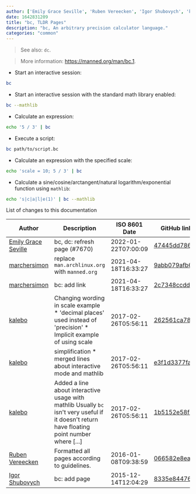 ```yaml
---
author: ['Emily Grace Seville', 'Ruben Vereecken', 'Igor Shubovych', 'kalebo', 'marchersimon']
date: 1642831209
title: "bc, TLDR Pages"
description: "bc, An arbitrary precision calculator language."
categories: "common"
---
```

> See also: `dc`.

> More information: <https://manned.org/man/bc.1>.

- Start an interactive session:

```bash
bc
```

- Start an interactive session with the standard math library enabled:

```bash
bc --mathlib
```

- Calculate an expression:

```bash
echo '5 / 3' | bc
```

- Execute a script:

```bash
bc path/to/script.bc
```

- Calculate an expression with the specified scale:

```bash
echo 'scale = 10; 5 / 3' | bc
```

- Calculate a sine/cosine/arctangent/natural logarithm/exponential function using `mathlib`:

```bash
echo 's|c|a|l|e(1)' | bc --mathlib
```
List of changes to this documentation


Author | Description | ISO 8601 Date | GitHub link
------|-----|-----|-----
[Emily Grace Seville](mailto:emilyseville7cf@gmail.com) | bc, dc: refresh page (#7670) | 2022-01-22T07:00:09 | [47445dd78609](https://github.com/tldr-pages/tldr/commit/47445dd7860917026b4df1845f4c54a0f3d6ab94)
[marchersimon](mailto:marchersimon@zohomail.eu) | replace `man.archlinux.org` with `manned.org` | 2021-04-18T16:33:27 | [9abb079afb69](https://github.com/tldr-pages/tldr/commit/9abb079afb6972f3de61a30e1b3fb849ad4b68d9)
[marchersimon](mailto:marchersimon@zohomail.eu) | bc: add link | 2021-04-18T16:33:27 | [2c7348ccdd6b](https://github.com/tldr-pages/tldr/commit/2c7348ccdd6bc47e877d760a180c8cd685d9a4e8)
[kalebo](mailto:kaleb.olson@gmail.com) | Changing wording in scale example * 'decimal places' used instead of 'precision' * Implicit example of using scale | 2017-02-26T05:56:11 | [262561ca7807](https://github.com/tldr-pages/tldr/commit/262561ca7807bcf0e070568710be3f0da8b67f0b)
[kalebo](mailto:kaleb.olson@gmail.com) | simplification * merged lines about interactive mode and mathlib | 2017-02-26T05:56:11 | [e3f1d3377fa3](https://github.com/tldr-pages/tldr/commit/e3f1d3377fa318fd79f47de67c8ce87381e96893)
[kalebo](mailto:kaleb.olson@gmail.com) | Added a line about interactive usage with mathlib Usually `bc` isn't very useful if it doesn't return have floating point number where [...] | 2017-02-26T05:56:11 | [1b5152e58f82](https://github.com/tldr-pages/tldr/commit/1b5152e58f821e4c45730b9e8201cbcecf73f579)
[Ruben Vereecken](mailto:rubenvereecken@gmail.com) | Formatted all pages according to guidelines. | 2016-01-08T09:38:59 | [066582e8eab5](https://github.com/tldr-pages/tldr/commit/066582e8eab57bce9861cc8d379e158d61f1cc95)
[Igor Shubovych](mailto:igor.shubovych@gmail.com) | bc: add page | 2015-12-14T12:04:29 | [8335e8447640](https://github.com/tldr-pages/tldr/commit/8335e8447640500dfee823c01d054331f46900d2)

